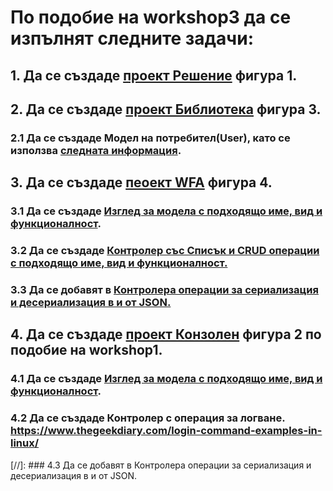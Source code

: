 # По подобие на workshop3 да се изпълнят следните задачи:
## 1. Да се създаде [проект Решение](https://github.com/vakovsky/11/blob/main/docs/projects_ver2_f1.pdf) фигура 1.
## 2. Да се създаде [проект Библиотека](https://github.com/vakovsky/11/blob/main/docs/projects_ver2_f3.pdf) фигура 3.
### 2.1 Да се създаде Модел на потребител(User), като се използва [следната информация](https://www.cyberciti.biz/faq/understanding-etcpasswd-file-format/). 
## 3. Да се създаде [пеоект WFA](https://github.com/vakovsky/11/blob/main/docs/projects_ver2_f4.pdf) фигура 4.
### 3.1 Да се създаде [Изглед за модела с подходящо име, вид и функционалност](https://github.com/vakovsky/11/blob/main/part1(mvc)/homework/homework3/FormUserView.png).
### 3.2 Да се създаде [Контролер със Списък и CRUD операции с подходящо име, вид и функционалност.](https://github.com/vakovsky/11/blob/main/part1(mvc)/homework/homework3/FormUsers.png)
### 3.3 Да се добавят в [Контролера операции за сериализация и десериализация в и от JSON.](https://github.com/vakovsky/11/blob/main/part1(mvc)/homework/homework3/FormUsersWithJSON.png)
## 4. Да се създаде [проект Конзолен](https://github.com/vakovsky/11/blob/main/part1(mvc)/docs/projects.pdf) фигура 2 по подобие на workshop1.
### 4.1 Да се създаде [Изглед за модела с подходящо име, вид и функционалност](https://github.com/vakovsky/11/blob/main/part1(mvc)/homework/homework3/View.png).
### 4.2 Да се създаде Контролер с операция за логване. https://www.thegeekdiary.com/login-command-examples-in-linux/
[//]: ### 4.3 Да се добавят в Контролера операции за сериализация и десериализация в и от JSON.
